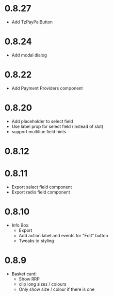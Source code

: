 # 0.8.27

* Add TzPayPalButton

# 0.8.24

* Add modal dialog

# 0.8.22

* Add Payment Providers component
# 0.8.20

* Add placeholder to select field
* Use label prop for select field (instead of slot)
* support multiline field hints

# 0.8.12
# 0.8.11

* Export select field component
* Export radio field component

# 0.8.10

* Info Box:
  * Export
  * Add action label and events for "Edit" button
  * Tweaks to styling

# 0.8.9

* Basket card:
  * Show RRP
  * clip long sizes / colours
  * Only show size / colour if there is one
